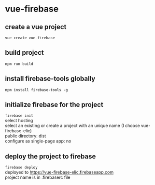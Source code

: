 # vue-firebase

## create a vue project
`vue create vue-firebase`

## build project
`npm run build`

## install firebase-tools globally
`npm install firebase-tools -g`

## initialize firebase for the project
`firebase init`\
select hosting \
select an existing or create a project with an unique name (I choose vue-firebase-elic)\
public directory: dist\
configure as single-page app: no

## deploy the project to firebase
`firebase deploy` \
deployed to https://vue-firebase-elic.firebaseapp.com \
project name is in .firebaserc file






